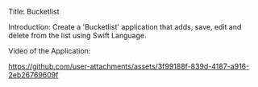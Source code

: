 Title:
Bucketlist

Introduction:
Create a 'Bucketlist' application that adds, save, edit and delete from the list using Swift Language.

Video of the Application:


https://github.com/user-attachments/assets/3f99188f-839d-4187-a916-2eb26769609f

